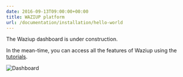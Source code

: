 ```yaml
---
date: 2016-09-13T09:00:00+00:00
title: WAZIUP platform
url: /documentation/installation/hello-world
---
```



The Waziup dashboard is under construction.

In the mean-time, you can access all the features of Waziup using the [tutorials](/documentation/tutorials/).

![Dashboard](/documentation/installation/Waziup-dashboard.png)
